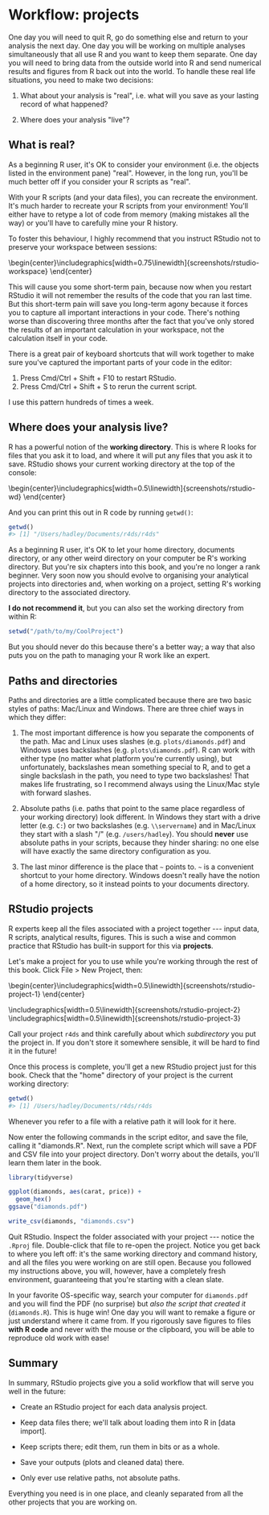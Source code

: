 
# Workflow: projects

One day you will need to quit R, go do something else and return to your analysis the next day. One day you will be working on multiple analyses simultaneously that all use R and you want to keep them separate. One day you will need to bring data from the outside world into R and send numerical results and figures from R back out into the world. To handle these real life situations, you need to make two decisions:

1.  What about your analysis is "real", i.e. what will you save as your 
    lasting record of what happened?

1.  Where does your analysis "live"?

## What is real?

As a beginning R user, it's OK to consider your environment (i.e. the objects listed in the environment pane) "real". However, in the long run, you'll be much better off if you consider your R scripts as "real". 

With your R scripts (and your data files), you can recreate the environment. It's much harder to recreate your R scripts from your environment! You'll either have to retype a lot of code from memory (making mistakes all the way) or you'll have to carefully mine your R history.

To foster this behaviour, I highly recommend that you instruct RStudio not to preserve your workspace between sessions:


\begin{center}\includegraphics[width=0.75\linewidth]{screenshots/rstudio-workspace} \end{center}

This will cause you some short-term pain, because now when you restart RStudio it will not remember the results of the code that you ran last time. But this short-term pain will save you long-term agony because it forces you to capture all important interactions in your code. There's nothing worse than discovering three months after the fact that you've only stored the results of an important calculation in your workspace, not the calculation itself in your code. 

There is a great pair of keyboard shortcuts that will work together to make sure you've captured the important parts of your code in the editor:

1. Press Cmd/Ctrl + Shift + F10 to restart RStudio.
2. Press Cmd/Ctrl + Shift + S to rerun the current script.

I use this pattern hundreds of times a week.

## Where does your analysis live?

R has a powerful notion of the __working directory__. This is where R looks for files that you ask it to load, and where it will put any files that you ask it to save. RStudio shows your current working directory at the top of the console:


\begin{center}\includegraphics[width=0.5\linewidth]{screenshots/rstudio-wd} \end{center}

And you can print this out in R code by running `getwd()`:


```r
getwd()
#> [1] "/Users/hadley/Documents/r4ds/r4ds"
```

As a beginning R user, it's OK to let your home directory, documents directory, or any other weird directory on your computer be R's working directory. But you're six chapters into this book, and you're no longer a rank beginner. Very soon now you should evolve to organising your analytical projects into directories and, when working on a project, setting R's working directory to the associated directory.

__I do not recommend it__, but you can also set the working directory from within R:


```r
setwd("/path/to/my/CoolProject")
```

But you should never do this because there's a better way; a way that also puts you on the path to managing your R work like an expert.

## Paths and directories

Paths and directories are a little complicated because there are two basic styles of paths: Mac/Linux and Windows. There are three chief ways in which they differ:

1.  The most important difference is how you separate the components of the
    path. Mac and Linux uses slashes (e.g. `plots/diamonds.pdf`) and Windows
    uses backslashes (e.g. `plots\diamonds.pdf`). R can work with either type
    (no matter what platform you're currently using), but unfortunately, 
    backslashes mean something special to R, and to get a single backslash 
    in the path, you need to type two backslashes! That makes life frustrating, 
    so I recommend always using the Linux/Mac style with forward slashes.

1.  Absolute paths (i.e. paths that point to the same place regardless of 
    your working directory) look different. In Windows they start with a drive
    letter (e.g. `C:`) or two backslashes (e.g. `\\servername`) and in
    Mac/Linux they start with a slash "/" (e.g. `/users/hadley`). You should
    __never__ use absolute paths in your scripts, because they hinder sharing: 
    no one else will have exactly the same directory configuration as you.

1.  The last minor difference is the place that `~` points to. `~` is a
    convenient shortcut to your home directory. Windows doesn't really have 
    the notion of a home directory, so it instead points to your documents
    directory.

## RStudio projects

R experts keep all the files associated with a project together --- input data, R scripts, analytical results, figures. This is such a wise and common practice that RStudio has built-in support for this via __projects__.

Let's make a project for you to use while you're working through the rest of this book. Click File > New Project, then:


\begin{center}\includegraphics[width=0.5\linewidth]{screenshots/rstudio-project-1} \end{center}

\includegraphics[width=0.5\linewidth]{screenshots/rstudio-project-2} \includegraphics[width=0.5\linewidth]{screenshots/rstudio-project-3} 

Call your project `r4ds` and think carefully about which _subdirectory_ you put the project in. If you don't store it somewhere sensible, it will be hard to find it in the future!

Once this process is complete, you'll get a new RStudio project just for this book. Check that the "home" directory of your project is the current working directory:


```r
getwd()
#> [1] /Users/hadley/Documents/r4ds/r4ds
```

Whenever you refer to a file with a relative path it will look for it here. 

Now enter the following commands in the script editor, and save the file, calling it "diamonds.R". Next, run the complete script which will save a PDF and CSV file into your project directory. Don't worry about the details, you'll learn them later in the book.


```r
library(tidyverse)

ggplot(diamonds, aes(carat, price)) + 
  geom_hex()
ggsave("diamonds.pdf")

write_csv(diamonds, "diamonds.csv")
```

Quit RStudio. Inspect the folder associated with your project --- notice the `.Rproj` file. Double-click that file to re-open the project. Notice you get back to where you left off: it's the same working directory and command history, and all the files you were working on are still open. Because you followed my instructions above, you will, however, have a completely fresh environment, guaranteeing that you're starting with a clean slate.

In your favorite OS-specific way, search your computer for `diamonds.pdf` and you will find the PDF (no surprise) but _also the script that created it_ (`diamonds.R`). This is huge win! One day you will want to remake a figure or just understand where it came from. If you rigorously save figures to files __with R code__ and never with the mouse or the clipboard, you will be able to reproduce old work with ease!

## Summary

In summary, RStudio projects give you a solid workflow that will serve you well in the future:

* Create an RStudio project for each data analysis project. 

* Keep data files there; we'll talk about loading them into R in 
  [data import].

* Keep scripts there; edit them, run them in bits or as a whole.

* Save your outputs (plots and cleaned data) there.

* Only ever use relative paths, not absolute paths.

Everything you need is in one place, and cleanly separated from all the other projects that you are working on.
